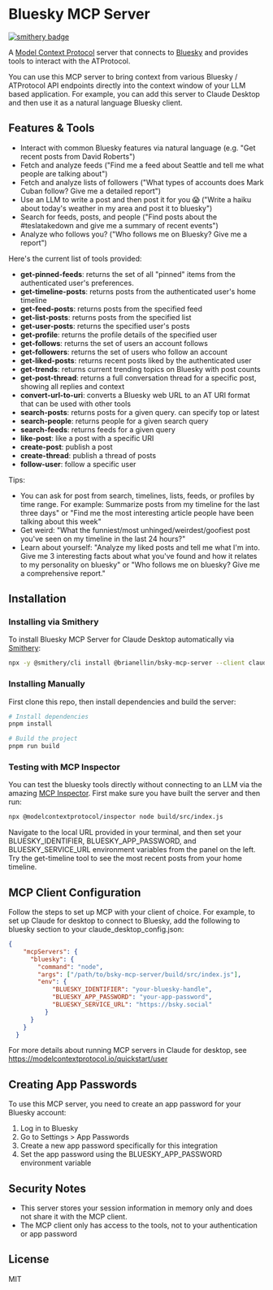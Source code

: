 # Bluesky MCP Server

[![smithery badge](https://smithery.ai/badge/@brianellin/bsky-mcp-server)](https://smithery.ai/server/@brianellin/bsky-mcp-server)

A [Model Context Protocol](https://modelcontextprotocol.io/) server that connects to [Bluesky](https://bsky.app/) and provides tools to interact with the ATProtocol.

You can use this MCP server to bring context from various Bluesky / ATProtocol API endpoints directly into the context window of your LLM based application. For example, you can add this server to Claude Desktop and then use it as a natural language Bluesky client. 

## Features & Tools

- Interact with common Bluesky features via natural language (e.g. "Get recent posts from David Roberts")
- Fetch and analyze feeds ("Find me a feed about Seattle and tell me what people are talking about")
- Fetch and analyze lists of followers ("What types of accounts does Mark Cuban follow? Give me a detailed report")
- Use an LLM to write a post and then post it for you 😱 ("Write a haiku about today's weather in my area and post it to bluesky")
- Search for feeds, posts, and people ("Find posts about the #teslatakedown and give me a summary of recent events")
- Analyze who follows you? ("Who follows me on Bluesky? Give me a report")

Here's the current list of tools provided:

- **get-pinned-feeds**: returns the set of all "pinned" items from the authenticated user's preferences.
- **get-timeline-posts**: returns posts from the authenticated user's home timeline
- **get-feed-posts**: returns posts from the specified feed
- **get-list-posts**: returns posts from the specified list
- **get-user-posts**: returns the specified user's posts
- **get-profile**: returns the profile details of the specified user
- **get-follows**: returns the set of users an account follows
- **get-followers**: returns the set of users who follow an account
- **get-liked-posts**: returns recent posts liked by the authenticated user
- **get-trends**: returns current trending topics on Bluesky with post counts
- **get-post-thread**: returns a full conversation thread for a specific post, showing all replies and context
- **convert-url-to-uri**: converts a Bluesky web URL to an AT URI format that can be used with other tools
- **search-posts**: returns posts for a given query. can specify top or latest
- **search-people**: returns people for a given search query
- **search-feeds**: returns feeds for a given query
- **like-post**: like a post with a specific URI
- **create-post**: publish a post 
- **create-thread**: publish a thread of posts
- **follow-user**: follow a specific user

Tips:
- You can ask for post from search, timelines, lists, feeds, or profiles by time range. For example: Summarize posts from my timeline for the last three days" or "Find me the most interesting article people have been talking about this week"
- Get weird: "What the funniest/most unhinged/weirdest/goofiest post you've seen on my timeline in the last 24 hours?"
- Learn about yourself: "Analyze my liked posts and tell me what I'm into. Give me 3 interesting facts about what you've found and how it relates to my personality on bluesky" or "Who follows me on bluesky? Give me a comprehensive report."


## Installation

### Installing via Smithery

To install Bluesky MCP Server for Claude Desktop automatically via [Smithery](https://smithery.ai/server/@brianellin/bsky-mcp-server):

```bash
npx -y @smithery/cli install @brianellin/bsky-mcp-server --client claude
```

### Installing Manually
First clone this repo, then install dependencies and build the server:

```bash
# Install dependencies
pnpm install

# Build the project
pnpm run build
```

### Testing with MCP Inspector

You can test the bluesky tools directly without connecting to an LLM via the amazing [MCP Inspector](https://modelcontextprotocol.io/docs/tools/inspector). First make sure you have built the server and then run:

```bash
npx @modelcontextprotocol/inspector node build/src/index.js
```

Navigate to the local URL provided in your terminal, and then set your BLUESKY_IDENTIFIER, BLUESKY_APP_PASSWORD, and BLUESKY_SERVICE_URL environment variables from the panel on the left. Try the get-timeline tool to see the most recent posts from your home timeline. 

## MCP Client Configuration 

Follow the steps to set up MCP with your client of choice. For example, to set up Claude for desktop to connect to Bluesky, add the following to bluesky section to your claude_desktop_config.json:

```json
{
    "mcpServers": {
      "bluesky": {
        "command": "node",
        "args": ["/path/to/bsky-mcp-server/build/src/index.js"],
        "env": {
            "BLUESKY_IDENTIFIER": "your-bluesky-handle",
            "BLUESKY_APP_PASSWORD": "your-app-password",
            "BLUESKY_SERVICE_URL": "https://bsky.social"
          }
      }
    }
  }
```

For more details about running MCP servers in Claude for desktop, see https://modelcontextprotocol.io/quickstart/user


## Creating App Passwords

To use this MCP server, you need to create an app password for your Bluesky account:

1. Log in to Bluesky
2. Go to Settings > App Passwords
3. Create a new app password specifically for this integration
4. Set the app password using the BLUESKY_APP_PASSWORD environment variable

## Security Notes

- This server stores your session information in memory only and does not share it with the MCP client.
- The MCP client only has access to the tools, not to your authentication or app password

## License

MIT
